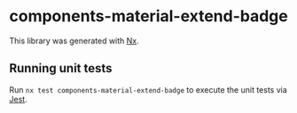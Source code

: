 # components-material-extend-badge

This library was generated with [Nx](https://nx.dev).

## Running unit tests

Run `nx test components-material-extend-badge` to execute the unit tests via [Jest](https://jestjs.io).
